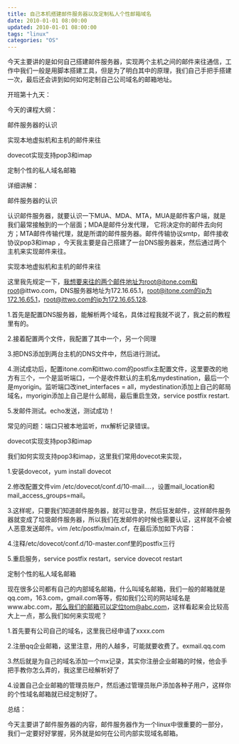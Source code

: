```yaml
---
title: 自己本机搭建邮件服务器以及定制私人个性邮箱域名
date: 2010-01-01 08:00:00
updated: 2010-01-01 08:00:00
tags: "linux"
categories: "OS"
---
```


今天主要讲的是如何自己搭建邮件服务器，实现两个主机之间的邮件来往通信，工作中我们一般是用脚本搭建工具，但是为了明白其中的原理，我们自己手把手搭建一次，最后还会讲到如何如何定制自己公司域名的邮箱地址。

<!-- more -->

开班第十九天：

今天的课程大纲：

邮件服务器的认识

实现本地虚拟机和主机的邮件来往

dovecot实现支持pop3和imap

定制个性的私人域名邮箱

详细讲解：

邮件服务器的认识

认识邮件服务器，就要认识一下MUA、MDA、MTA，MUA是邮件客户端，就是我们最常接触到的一个层面；MDA是邮件分发代理， 它将决定你的邮件去向何方；MTA邮件传输代理，就是所谓的邮件服务器。邮件传输协议smtp，邮件接收协议pop3和imap ，今天我主要是自己搭建了一台DNS服务器来，然后通过两个主机来实现邮件来往。

实现本地虚拟机和主机的邮件来往

这里我先规定一下，我想要来往的两个邮件地址为root@itone.com和root@ittwo.com，DNS服务器地址为172.16.65.1，root@itone.com的ip为172.16.65.1，root@ittwo.com的ip为172.16.65.128.

1.首先是配置DNS服务器，能解析两个域名，具体过程我就不说了，我之前的教程里有的。

2.接着配置两个文件，我配置了其中一个，另一个同理

3.把DNS添加到两台主机的DNS文件中，然后进行测试。

4.测试成功后，配置itone.com和ittwo.com的postfix主配置文件，这里要改的地方有三个，一个是监听端口，一个是收件默认的主机名mydestination，最后一个是myorigin。监听端口改inet_interfaces = all，mydestination添加上自己的邮局域名，myorigin添加上自己是什么邮局，最后重启生效，service postfix restart.

5.发邮件测试。echo发送，测试成功！


常见的问题：端口只被本地监听，mx解析记录错误。

dovecot实现支持pop3和imap

我们如何实现支持pop3和imap，这里我们常用dovecot来实现，

1.安装dovecot，yum install dovecot

2.修改配置文件vim /etc/dovecot/conf.d/10-mail....，设置mail_location和mail_access_groups=mail。

3.这样呢，只要我们知道邮件服务器，就可以登录，然后狂发邮件，这样邮件服务器就变成了垃圾邮件服务器，所以我们在发邮件的时候也需要认证，这样就不会被人恶意发送邮件。vim /etc/postfix/main.cf，在最后添加如下内容：

4.注释/etc/dovecot/conf.d/10-master.conf里的postfix三行

5.重启服务，service postfix restart，service dovecot restart

定制个性的私人域名邮箱

现在很多公司都有自己的内部域名邮箱，什么叫域名邮箱，我们一般的邮箱就是qq.com，163.com，gmail.com等等，假如我们公司的网站域名是www.abc.com，那么我们的邮箱可以定位tom@abc.com，这样看起来会比较高大上一点，那么我们如何来实现呢？

1.首先要有公司自己的域名，这里我已经申请了xxxx.com

2.注册qq企业邮箱，这里注意，用的人越多，可能就要收费了。exmail.qq.com

3.然后就是为自己的域名添加一个mx记录，其实你注册企业邮箱的时候，他会手把手教你怎么弄的，我这里已经解析好了

4.设置自己企业邮箱的管理员账户，然后通过管理员账户添加各种子用户，这样你的个性域名邮箱就已经定制好了。

总结：

今天主要讲了邮件服务器的内容，邮件服务器作为一个linux中很重要的一部分，我们一定要好好掌握，另外就是如何在公司内部实现域名邮箱。
